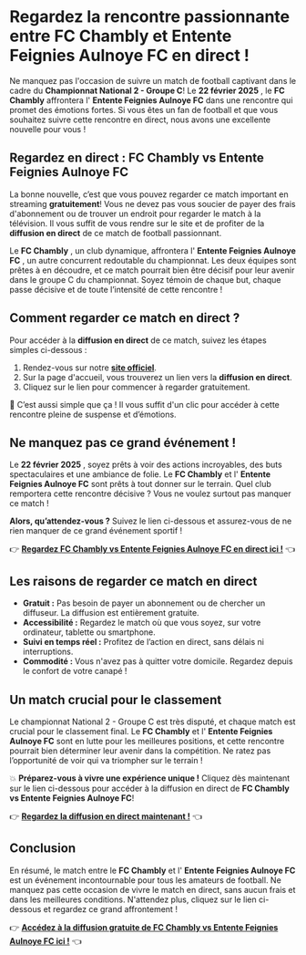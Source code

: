 # Regardez la rencontre passionnante entre FC Chambly et Entente Feignies Aulnoye FC en direct !

Ne manquez pas l'occasion de suivre un match de football captivant dans le cadre du **Championnat National 2 - Groupe C**! Le **22 février 2025** , le **FC Chambly** affrontera l' **Entente Feignies Aulnoye FC** dans une rencontre qui promet des émotions fortes. Si vous êtes un fan de football et que vous souhaitez suivre cette rencontre en direct, nous avons une excellente nouvelle pour vous !

## Regardez en direct : **FC Chambly vs Entente Feignies Aulnoye FC**

La bonne nouvelle, c’est que vous pouvez regarder ce match important en streaming **gratuitement**! Vous ne devez pas vous soucier de payer des frais d'abonnement ou de trouver un endroit pour regarder le match à la télévision. Il vous suffit de vous rendre sur le site et de profiter de la **diffusion en direct** de ce match de football passionnant.

Le **FC Chambly** , un club dynamique, affrontera l' **Entente Feignies Aulnoye FC** , un autre concurrent redoutable du championnat. Les deux équipes sont prêtes à en découdre, et ce match pourrait bien être décisif pour leur avenir dans le groupe C du championnat. Soyez témoin de chaque but, chaque passe décisive et de toute l’intensité de cette rencontre !

## Comment regarder ce match en direct ?

Pour accéder à la **diffusion en direct** de ce match, suivez les étapes simples ci-dessous :

1. Rendez-vous sur notre [**site officiel**](https://tinyurl.com/livestreamfreeo?st=FC+Chambly+vs+Entente+Feignies+Aulnoye+FC&si=gh).
2. Sur la page d'accueil, vous trouverez un lien vers la **diffusion en direct**.
3. Cliquez sur le lien pour commencer à regarder gratuitement.

🎉 C’est aussi simple que ça ! Il vous suffit d'un clic pour accéder à cette rencontre pleine de suspense et d’émotions.

## Ne manquez pas ce grand événement !

Le **22 février 2025** , soyez prêts à voir des actions incroyables, des buts spectaculaires et une ambiance de folie. Le **FC Chambly** et l' **Entente Feignies Aulnoye FC** sont prêts à tout donner sur le terrain. Quel club remportera cette rencontre décisive ? Vous ne voulez surtout pas manquer ce match !

**Alors, qu’attendez-vous ?** Suivez le lien ci-dessous et assurez-vous de ne rien manquer de ce grand événement sportif !

👉 [**Regardez FC Chambly vs Entente Feignies Aulnoye FC en direct ici !**](https://tinyurl.com/livestreamfreeo?st=FC+Chambly+vs+Entente+Feignies+Aulnoye+FC&si=gh) 👈

## Les raisons de regarder ce match en direct

- **Gratuit :** Pas besoin de payer un abonnement ou de chercher un diffuseur. La diffusion est entièrement gratuite.
- **Accessibilité :** Regardez le match où que vous soyez, sur votre ordinateur, tablette ou smartphone.
- **Suivi en temps réel :** Profitez de l’action en direct, sans délais ni interruptions.
- **Commodité :** Vous n'avez pas à quitter votre domicile. Regardez depuis le confort de votre canapé !

## Un match crucial pour le classement

Le championnat National 2 - Groupe C est très disputé, et chaque match est crucial pour le classement final. Le **FC Chambly** et l' **Entente Feignies Aulnoye FC** sont en lutte pour les meilleures positions, et cette rencontre pourrait bien déterminer leur avenir dans la compétition. Ne ratez pas l’opportunité de voir qui va triompher sur le terrain !

💥 **Préparez-vous à vivre une expérience unique !** Cliquez dès maintenant sur le lien ci-dessous pour accéder à la diffusion en direct de **FC Chambly vs Entente Feignies Aulnoye FC**!

👉 [**Regardez la diffusion en direct maintenant !**](https://tinyurl.com/livestreamfreeo?st=FC+Chambly+vs+Entente+Feignies+Aulnoye+FC&si=gh) 👈

## Conclusion

En résumé, le match entre le **FC Chambly** et l' **Entente Feignies Aulnoye FC** est un événement incontournable pour tous les amateurs de football. Ne manquez pas cette occasion de vivre le match en direct, sans aucun frais et dans les meilleures conditions. N'attendez plus, cliquez sur le lien ci-dessous et regardez ce grand affrontement !

👉 [**Accédez à la diffusion gratuite de FC Chambly vs Entente Feignies Aulnoye FC ici !**](https://tinyurl.com/livestreamfreeo?st=FC+Chambly+vs+Entente+Feignies+Aulnoye+FC&si=gh) 👈
